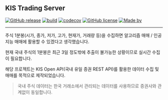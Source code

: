 ## KIS Trading Server

[![GitHub release](https://img.shields.io/github/v/release/violetbeach/kis-trading-server?include_prereleases)](https://github.com/violetbeach/kis-trading-server/releases/latest)
[![build](https://github.com/violetbeach/kis-trading-server/actions/workflows/gradle.yml/badge.svg)](https://github.com/violetbeach/kis-trading-server/actions/workflows/gradle.yml) 
[![codecov](https://codecov.io/gh/violetbeach/kis-trading-server/branch/master/graph/badge.svg?token=33KIVB6L1R)](https://codecov.io/gh/violetbeach/kis-trading-server)
[![GitHub license](https://img.shields.io/github/license/nhn/toast-ui.doc.svg)](https://github.com/violetbeach/kis-trading-server/blob/master/LICENSE)
[![Made by](https://img.shields.io/badge/made%20by-VioletBeach-ff1414.svg)](https://github.com/nhn)

---

주식 1분봉(시가, 종가, 저가, 고가, 현재가, 거래량 등)을 수집하면 알고리즘 매매 / 인공지능 매매에 활용할 수 있겠다고 생각했습니다.

현재 국내 주식의 1분봉은 최근 3일 정도밖에 추출이 불가능한 상황이므로 실시간 수집이 필요합니다.

해당 프로젝트는 KIS Open API(국내 유일 증권 REST API)를 활용한 데이터 수집 및 매매를 목적으로 제작되었습니다.

> 국내 주식 데이터는 한국 거래소에서 관리되는 데이터를 사용하므로 증권사와 관계없이 동일합니다. 

